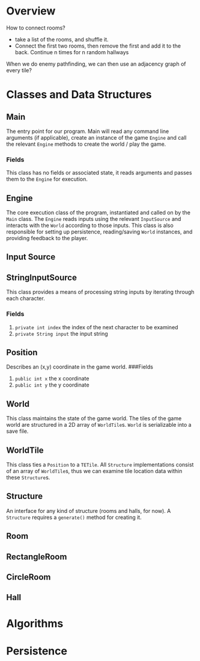 # Overview

How to connect rooms?
- take a list of the rooms, and shuffle it.
- Connect the first two rooms, then remove the first and add it to the back. Continue n times for n random hallways


When we do enemy pathfinding, we can then use an adjacency graph of every tile?  


# Classes and Data Structures

## Main
The entry point for our program. Main will read any command line arguments (if applicable), create an instance of the game `Engine` and call the relevant `Engine` methods to create the world / play the game.

### Fields
This class has no fields or associated state, it reads arguments and passes them to the `Engine` for execution. 

## Engine
The core execution class of the program, instantiated and called on by the `Main` class. The `Engine` reads inputs using the relevant `InputSource` and interacts with the `World` according to those inputs. This class is also responsible for setting up persistence, reading/saving `World` instances, and providing feedback to the player.

## Input Source

## StringInputSource
This class provides a means of processing string inputs by iterating through each character. 
### Fields
1. `private int index` the index of the next character to be examined
2. `private String input` the input string

## Position
Describes an (x,y) coordinate in the game world. 
###Fields
1. `public int x` the x coordinate
2. `public int y` the y coordinate

## World
This class maintains the state of the game world. The tiles of the game world are structured in a 2D array of `WorldTile`s. `World` is serializable into a save file. 

## WorldTile
This class ties a `Position` to a `TETile`. All `Structure` implementations consist of an array of `WorldTile`s, thus we can examine tile location data within these `Structure`s.

## Structure
An interface for any kind of structure (rooms and halls, for now). A `Structure` requires a `generate()` method for creating it. 



## Room

## RectangleRoom

## CircleRoom

## Hall

# Algorithms


# Persistence



